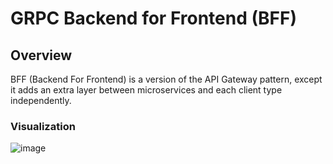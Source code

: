 # GRPC Backend for Frontend (BFF)

## Overview
BFF (Backend For Frontend) is a version of the API Gateway pattern, except it adds an extra layer between microservices and each client type independently.

### Visualization
![image](https://github.com/user-attachments/assets/8a033d9c-9b1f-4b7f-ad89-2998b2b19322)

